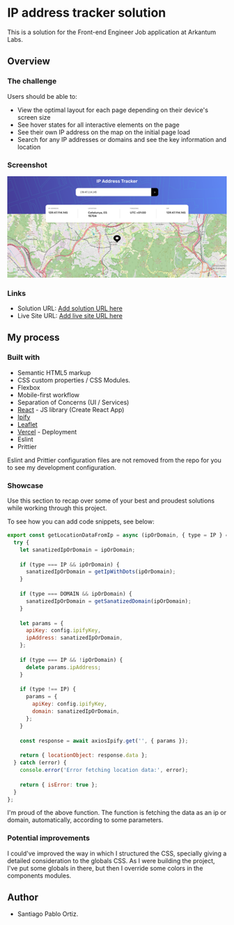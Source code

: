 # IP address tracker solution

This is a solution for the Front-end Engineer Job application at Arkantum Labs.

## Overview

### The challenge

Users should be able to:

- View the optimal layout for each page depending on their device's screen size
- See hover states for all interactive elements on the page
- See their own IP address on the map on the initial page load
- Search for any IP addresses or domains and see the key information and location

### Screenshot

![IP Address Tracker](./screenshot-challenge.png)

### Links

- Solution URL: [Add solution URL here](https://github.com/sportiz91/ip-address-tracker-challenge)
- Live Site URL: [Add live site URL here](https://ip-address-tracker-challenge-mu.vercel.app/)

## My process

### Built with

- Semantic HTML5 markup
- CSS custom properties / CSS Modules.
- Flexbox
- Mobile-first workflow
- Separation of Concerns (UI / Services)
- [React](https://reactjs.org/) - JS library (Create React App)
- [Ipify](https://www.ipify.org/)
- [Leaflet](https://leafletjs.com/)
- [Vercel](https://vercel.com/) - Deployment
- Eslint
- Prittier

Eslint and Prittier configuration files are not removed from the repo for you to see my development configuration.

### Showcase

Use this section to recap over some of your best and proudest solutions while working through this project.

To see how you can add code snippets, see below:

```js
export const getLocationDataFromIp = async (ipOrDomain, { type = IP } = {}) => {
  try {
    let sanatizedIpOrDomain = ipOrDomain;

    if (type === IP && ipOrDomain) {
      sanatizedIpOrDomain = getIpWithDots(ipOrDomain);
    }

    if (type === DOMAIN && ipOrDomain) {
      sanatizedIpOrDomain = getSanatizedDomain(ipOrDomain);
    }

    let params = {
      apiKey: config.ipifyKey,
      ipAddress: sanatizedIpOrDomain,
    };

    if (type === IP && !ipOrDomain) {
      delete params.ipAddress;
    }

    if (type !== IP) {
      params = {
        apiKey: config.ipifyKey,
        domain: sanatizedIpOrDomain,
      };
    }

    const response = await axiosIpify.get('', { params });

    return { locationObject: response.data };
  } catch (error) {
    console.error('Error fetching location data:', error);

    return { isError: true };
  }
};
```

I'm proud of the above function. The function is fetching the data as an ip or domain, automatically, according to some parameters.

### Potential improvements

I could've improved the way in which I structured the CSS, specially giving a detailed consideration to the globals CSS. As I were building the project, I've put some globals in there, but then I override some colors in the components modules.

## Author

- Santiago Pablo Ortiz.
